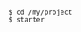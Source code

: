 <!-- usedin: [ _includes/_inlines/Deployment/common/cloud66-starter/cloud66-starter_get-started-v1.md] -->

```

$ cd /my/project
$ starter

```
